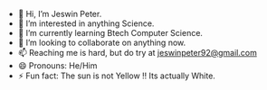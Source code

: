 - 👋 Hi, I’m Jeswin Peter.
- 👀 I’m interested in anything Science.
- 🌱 I’m currently learning Btech Computer Science. 
- 💞️ I’m looking to collaborate on anything now.
- 📫 Reaching me is hard, but do try at jeswinpeter92@gmail.com
- 😄 Pronouns: He/Him 
- ⚡ Fun fact: The sun is not Yellow !! Its actually White. 

<!---
jeswinpeter/jeswinpeter is a ✨ special ✨ repository because its `README.md` (this file) appears on your GitHub profile.
You can click the Preview link to take a look at your changes.
--->
